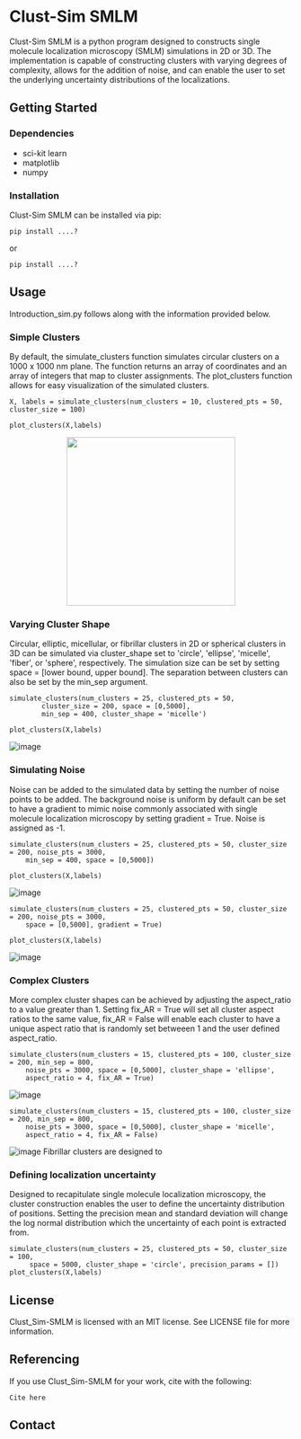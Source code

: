 # Clust-Sim SMLM

Clust-Sim SMLM is a python program designed to constructs single molecule localization microscopy (SMLM) simulations in 2D or 3D. The implementation is capable of constructing clusters with varying degrees of complexity, allows for the addition of noise, and can enable the user to set the underlying uncertainty distributions of the localizations. 

## Getting Started
### Dependencies
- sci-kit learn
- matplotlib
- numpy
### Installation
Clust-Sim SMLM can be installed via pip:
```
pip install ....?
```
or
```
pip install ....?
```

## Usage
Introduction_sim.py follows along with the information provided below.
### Simple Clusters
By default, the simulate_clusters function simulates circular clusters on a 1000 x 1000 nm plane. The function returns an array of coordinates and an array of integers that map to cluster assignments. The plot_clusters function allows for easy visualization of the simulated clusters. 
```
X, labels = simulate_clusters(num_clusters = 10, clustered_pts = 50, cluster_size = 100)

plot_clusters(X,labels)
```
<p align="center">
  <img width="300" height="300" src=https://github.com/user-attachments/assets/6a7a0dee-2d11-4a39-b396-356e090aa614
</p>

### Varying Cluster Shape
Circular, elliptic, micellular, or fibrillar clusters in 2D or spherical clusters in 3D  can be simulated via cluster_shape set to 'circle', 'ellipse', 'micelle', 'fiber', or 'sphere', respectively. The simulation size can be set by setting space = [lower bound, upper bound]. The separation between clusters can also be set by the min_sep argument. 

```
simulate_clusters(num_clusters = 25, clustered_pts = 50,
		cluster_size = 200, space = [0,5000],
		min_sep = 400, cluster_shape = 'micelle')

plot_clusters(X,labels)
```
![image](https://github.com/user-attachments/assets/f309b8ad-be30-4198-afdf-e51686312489)

### Simulating Noise
Noise can be added to the simulated data by setting the number of noise points to be added. The background noise is uniform by default can be set to have a gradient to mimic noise commonly associated with single molecule localization microscopy by setting gradient = True. Noise is assigned as -1. 

```
simulate_clusters(num_clusters = 25, clustered_pts = 50, cluster_size = 200, noise_pts = 3000, 
	min_sep = 400, space = [0,5000])

plot_clusters(X,labels)
```
![image](https://github.com/user-attachments/assets/33576e83-60e8-4e8e-85c8-2cb5a1b15ace)

```
simulate_clusters(num_clusters = 25, clustered_pts = 50, cluster_size = 200, noise_pts = 3000,
	space = [0,5000], gradient = True)

plot_clusters(X,labels)
```
![image](https://github.com/user-attachments/assets/f70913f2-c675-43c5-a57b-e14b37ac47fe)

### Complex Clusters
More complex cluster shapes can be achieved by adjusting the aspect_ratio to a value greater than 1. Setting fix_AR = True will set all cluster aspect ratios to the same value, fix_AR = False will enable each cluster to have a unique aspect ratio that is randomly set betweeen 1 and the user defined aspect_ratio. 

```
simulate_clusters(num_clusters = 15, clustered_pts = 100, cluster_size = 200, min_sep = 800,
	noise_pts = 3000, space = [0,5000], cluster_shape = 'ellipse',
	aspect_ratio = 4, fix_AR = True)
```
![image](https://github.com/user-attachments/assets/76a0b0f3-29f9-45ef-87d3-9aad4abf0a68)

```
simulate_clusters(num_clusters = 15, clustered_pts = 100, cluster_size = 200, min_sep = 800,
	noise_pts = 3000, space = [0,5000], cluster_shape = 'micelle',
	aspect_ratio = 4, fix_AR = False)
```
![image](https://github.com/user-attachments/assets/39896990-d5fe-4bcc-8b62-e8b3a510d8c5)
Fibrillar clusters are designed to 



### Defining localization uncertainty
Designed to recapitulate single molecule localization microscopy, the cluster construction enables the user to define the uncertainty distribution of positions. Setting the precision mean and standard deviation will change the log normal distribution which the uncertainty of each point is extracted from. 

```
simulate_clusters(num_clusters = 25, clustered_pts = 50, cluster_size = 100, 
	 space = 5000, cluster_shape = 'circle', precision_params = [])
plot_clusters(X,labels)
```
## License
Clust_Sim-SMLM is licensed with an MIT license. See LICENSE file for more information. 
## Referencing
If you use Clust_Sim-SMLM for your work, cite with the following:
```
Cite here
```
## Contact 
